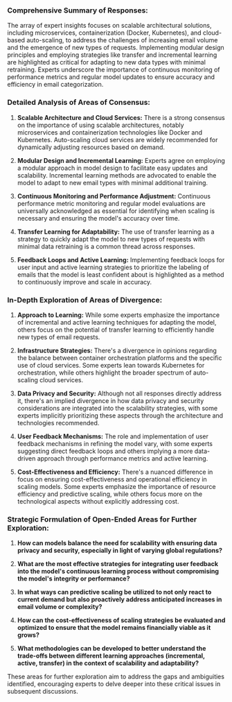 ### Comprehensive Summary of Responses:

The array of expert insights focuses on scalable architectural solutions, including microservices, containerization (Docker, Kubernetes), and cloud-based auto-scaling, to address the challenges of increasing email volume and the emergence of new types of requests. Implementing modular design principles and employing strategies like transfer and incremental learning are highlighted as critical for adapting to new data types with minimal retraining. Experts underscore the importance of continuous monitoring of performance metrics and regular model updates to ensure accuracy and efficiency in email categorization.

### Detailed Analysis of Areas of Consensus:

1. **Scalable Architecture and Cloud Services:** There is a strong consensus on the importance of using scalable architectures, notably microservices and containerization technologies like Docker and Kubernetes. Auto-scaling cloud services are widely recommended for dynamically adjusting resources based on demand.
   
2. **Modular Design and Incremental Learning:** Experts agree on employing a modular approach in model design to facilitate easy updates and scalability. Incremental learning methods are advocated to enable the model to adapt to new email types with minimal additional training.

3. **Continuous Monitoring and Performance Adjustment:** Continuous performance metric monitoring and regular model evaluations are universally acknowledged as essential for identifying when scaling is necessary and ensuring the model's accuracy over time.

4. **Transfer Learning for Adaptability:** The use of transfer learning as a strategy to quickly adapt the model to new types of requests with minimal data retraining is a common thread across responses.

5. **Feedback Loops and Active Learning:** Implementing feedback loops for user input and active learning strategies to prioritize the labeling of emails that the model is least confident about is highlighted as a method to continuously improve and scale in accuracy.

### In-Depth Exploration of Areas of Divergence:

1. **Approach to Learning:** While some experts emphasize the importance of incremental and active learning techniques for adapting the model, others focus on the potential of transfer learning to efficiently handle new types of email requests.

2. **Infrastructure Strategies:** There's a divergence in opinions regarding the balance between container orchestration platforms and the specific use of cloud services. Some experts lean towards Kubernetes for orchestration, while others highlight the broader spectrum of auto-scaling cloud services.

3. **Data Privacy and Security:** Although not all responses directly address it, there's an implied divergence in how data privacy and security considerations are integrated into the scalability strategies, with some experts implicitly prioritizing these aspects through the architecture and technologies recommended.

4. **User Feedback Mechanisms:** The role and implementation of user feedback mechanisms in refining the model vary, with some experts suggesting direct feedback loops and others implying a more data-driven approach through performance metrics and active learning.

5. **Cost-Effectiveness and Efficiency:** There's a nuanced difference in focus on ensuring cost-effectiveness and operational efficiency in scaling models. Some experts emphasize the importance of resource efficiency and predictive scaling, while others focus more on the technological aspects without explicitly addressing cost.

### Strategic Formulation of Open-Ended Areas for Further Exploration:

1. **How can models balance the need for scalability with ensuring data privacy and security, especially in light of varying global regulations?**

2. **What are the most effective strategies for integrating user feedback into the model's continuous learning process without compromising the model's integrity or performance?**

3. **In what ways can predictive scaling be utilized to not only react to current demand but also proactively address anticipated increases in email volume or complexity?**

4. **How can the cost-effectiveness of scaling strategies be evaluated and optimized to ensure that the model remains financially viable as it grows?**

5. **What methodologies can be developed to better understand the trade-offs between different learning approaches (incremental, active, transfer) in the context of scalability and adaptability?**

These areas for further exploration aim to address the gaps and ambiguities identified, encouraging experts to delve deeper into these critical issues in subsequent discussions.
